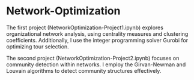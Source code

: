 # Network-Optimization
The first project (NetworkOptimization-Project1.ipynb) explores organizational network analysis, using centrality measures and clustering coefficients. Additionally, I use the integer programming solver Gurobi for optimizing tour selection.

The second project (NetworkOptimization-Project2.ipynb) focuses on community detection within networks. I employ the Girvan-Newman and Louvain algorithms to detect community structures effectively.
